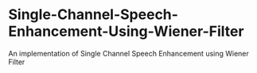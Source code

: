 # Single-Channel-Speech-Enhancement-Using-Wiener-Filter
An implementation of Single Channel Speech Enhancement using Wiener Filter
